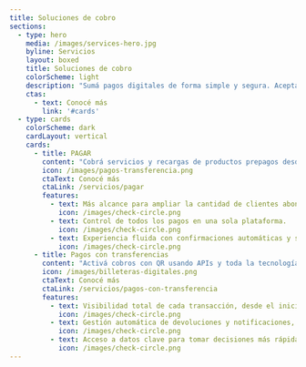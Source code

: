 ```yaml
---
title: Soluciones de cobro
sections:
  - type: hero
    media: /images/services-hero.jpg
    byline: Servicios
    layout: boxed
    title: Soluciones de cobro
    colorScheme: light
    description: "Sumá pagos digitales de forma simple y segura. Aceptá QR, transferencias y cobros electrónicos con APIs integrables, soporte 24/7 y protección de datos sensibles."
    ctas:
      - text: Conocé más
        link: '#cards'
  - type: cards
    colorScheme: dark
    cardLayout: vertical
    cards:
      - title: PAGAR
        content: "Cobrá servicios y recargas de productos prepagos desde múltiples canales, como billeteras virtuales, home banking y cajeros."
        icon: /images/pagos-transferencia.png
        ctaText: Conocé más
        ctaLink: /servicios/pagar
        features:
          - text: Más alcance para ampliar la cantidad de clientes abonan sus servicios.
            icon: /images/check-circle.png
          - text: Control de todos los pagos en una sola plataforma.
            icon: /images/check-circle.png
          - text: Experiencia fluida con confirmaciones automáticas y sin demoras.
            icon: /images/check-circle.png
      - title: Pagos con transferencias
        content: "Activá cobros con QR usando APIs y toda la tecnología link para procesar millones de transacciones en tiempo real."
        icon: /images/billeteras-digitales.png
        ctaText: Conocé más
        ctaLink: /servicios/pagos-con-transferencia
        features:
          - text: Visibilidad total de cada transacción, desde el inicio hasta la confirmación.
            icon: /images/check-circle.png
          - text: Gestión automática de devoluciones y notificaciones, sin procesos manuales.
            icon: /images/check-circle.png
          - text: Acceso a datos clave para tomar decisiones más rápidas.
            icon: /images/check-circle.png
---
```

